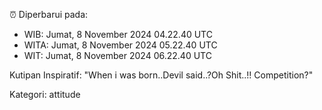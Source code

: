 ⏰ Diperbarui pada:
- WIB: Jumat, 8 November 2024 04.22.40 UTC
- WITA: Jumat, 8 November 2024 05.22.40 UTC
- WIT: Jumat, 8 November 2024 06.22.40 UTC

Kutipan Inspiratif:
"When i was born..Devil said..?Oh Shit..!! Competition?"


Kategori: attitude

